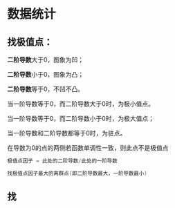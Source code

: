 # 数据统计

## 找极值点：

**二阶导数**大于0，图象为凹；

**二阶导数**小于0，图象为凸；

**二阶导数**等于0，不凹不凸。 

当一阶导数等于0，而二阶导数大于0时，为极小值点。

当一阶导数等于0，而二阶导数小于0时，为极大值点；

当一阶导数和二阶导数都等于0时，为驻点。

在导数为0的点的两侧若函数单调性一致，则此点不是极值点

```c
极值点因子 = 此处的二阶导数/此处的一阶导数

找极值点因子最大的离群点(即二阶导数最大，一阶导数最小)
```

## 找

